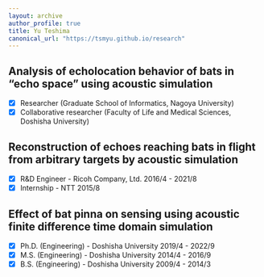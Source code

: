 ```yaml
---
layout: archive
author_profile: true
title: Yu Teshima
canonical_url: "https://tsmyu.github.io/research"
---
```


## Analysis of echolocation behavior of bats in “echo space” using acoustic simulation
- [x] Researcher (Graduate School of Informatics, Nagoya University)
- [x] Collaborative researcher (Faculty of Life and Medical Sciences, Doshisha University)

## Reconstruction of echoes reaching bats in flight from arbitrary targets by acoustic simulation
- [x] R&D Engineer - Ricoh Company, Ltd. 2016/4 - 2021/8
- [x] Internship - NTT 2015/8

## Effect of bat pinna on sensing using acoustic finite difference time domain simulation
- [x] Ph.D. (Engineering) - Doshisha University 2019/4 - 2022/9
- [x] M.S. (Engineering) - Doshisha University 2014/4 - 2016/9
- [x] B.S. (Engineering) - Doshisha University 2009/4 - 2014/3